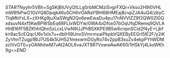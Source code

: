 $START$Nyyhr5VBh+SgSKjBiUVyl2tLLg0rbMCMziSvgrFXQr+Vkso2H9I0VHLmWBfkPwG1GsYQ8Dpqjk46u5CHlhrOARaY9IH68HMEaj8cvpZJA4uQ4/zbyCTIqMbYxLX+zXHKg9juXiaSWgN2Qx6ewEwaDu4pu17nNVVlZZ9f2QW0ZlGQxdsuvN4xf5KwBPWSbEq68FLlxWDYw/0WA4xDfox07bOqUfqDRemq9QVLAHhB16fF5BZKhhIQhn5zLcxLVwN9UJPhBSXKPE9B5w6cnpnSCid2f4yE+Ljbfkn9ac5cEQqcU6v1xIx7u+dbIHI9UnvSVmrmxaiPbpbVQXEByEEGrI5IE2F/y2iKZyVhnTZugp1BlJ7US4k5UHS21mexwmDGyRo74v2ppB3suZv4ekpPYhWDMzclVvGT0+yOANhilwM7vAt2AOL6vaJXT9R7VxwwAwAK60/1HSkYj4LkoWKh9g==$END$